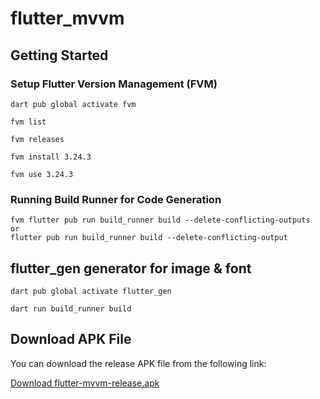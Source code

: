 # flutter_mvvm

## Getting Started

### Setup Flutter Version Management (FVM)
```shell
dart pub global activate fvm

fvm list

fvm releases

fvm install 3.24.3

fvm use 3.24.3
```

### Running Build Runner for Code Generation
```shell
fvm flutter pub run build_runner build --delete-conflicting-outputs
or 
flutter pub run build_runner build --delete-conflicting-output
```

## flutter_gen generator for image & font
```
dart pub global activate flutter_gen

dart run build_runner build
```

## Download APK File
You can download the release APK file from the following link:

[Download flutter-mvvm-release.apk](./flutter-mvvm-release.apk)
